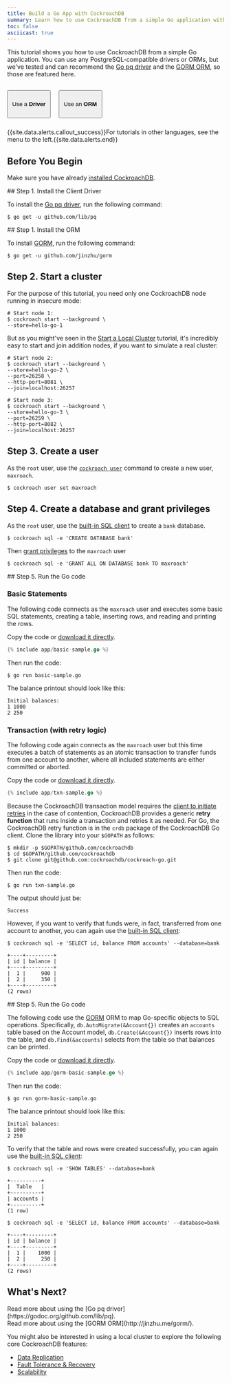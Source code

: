 ```yaml
---
title: Build a Go App with CockroachDB
summary: Learn how to use CockroachDB from a simple Go application with either a low-level client driver or an ORM.
toc: false
asciicast: true
---
```


This tutorial shows you how to use CockroachDB from a simple Go application. You can use any PostgreSQL-compatible drivers or ORMs, but we've tested and can recommend the [Go pq driver](https://godoc.org/github.com/lib/pq) and the [GORM ORM](http://jinzhu.me/gorm/), so those are featured here.

<style>
.filters .filter-button {
  width: 20%;
  height: 65px;
  margin: 15px 15px 10px 0px;
}
.filters a:hover {
  border-bottom: none;
}
</style>

<div id="tool-filters" class="filters clearfix">
    <button class="filter-button current" data-tool="driver" >Use a <strong>Driver</strong></button>
    <button class="filter-button" data-tool="orm">Use an <strong>ORM</strong></button>
</div>

{{site.data.alerts.callout_success}}For tutorials in other languages, see the menu to the left.{{site.data.alerts.end}}

<div id="toc"></div>

## Before You Begin

Make sure you have already [installed CockroachDB](install-cockroachdb.html).

<div class="filter-content current" markdown="1" data-tool="driver">
## Step 1. Install the Client Driver

To install the [Go pq driver](https://godoc.org/github.com/lib/pq), run the following command:

~~~ shell
$ go get -u github.com/lib/pq
~~~
</div>

<div class="filter-content" markdown="1" data-tool="orm">
## Step 1. Install the ORM

To install [GORM](http://jinzhu.me/gorm/), run the following command:

~~~ shell
$ go get -u github.com/jinzhu/gorm
~~~
</div>

## Step 2. Start a cluster

For the purpose of this tutorial, you need only one CockroachDB node running in insecure mode:

~~~ shell
# Start node 1:
$ cockroach start --background \
--store=hello-go-1
~~~

But as you might've seen in the [Start a Local Cluster](start-a-local-cluster.html) tutorial, it's incredibly easy to start and join addition nodes, if you want to simulate a real cluster:

~~~ shell
# Start node 2:
$ cockroach start --background \
--store=hello-go-2 \
--port=26258 \
--http-port=8081 \
--join=localhost:26257

# Start node 3:
$ cockroach start --background \
--store=hello-go-3 \
--port=26259 \
--http-port=8082 \
--join=localhost:26257
~~~

## Step 3. Create a user

As the `root` user, use the [`cockroach user`](create-and-manage-users.html) command to create a new user, `maxroach`.

~~~ shell
$ cockroach user set maxroach
~~~

## Step 4. Create a database and grant privileges

As the `root` user, use the [built-in SQL client](use-the-built-in-sql-client.html) to create a `bank` database.

~~~ shell
$ cockroach sql -e 'CREATE DATABASE bank'
~~~

Then [grant privileges](grant.html) to the `maxroach` user

~~~ shell
$ cockroach sql -e 'GRANT ALL ON DATABASE bank TO maxroach'
~~~

<div class="filter-content current" markdown="1" data-tool="driver">
## Step 5. Run the Go code

### Basic Statements

The following code connects as the `maxroach` user and executes some basic SQL statements, creating a table, inserting rows, and reading and printing the rows. 

Copy the code or 
<a href="https://raw.githubusercontent.com/cockroachdb/docs/gh-pages/_includes/app/basic-sample.go" download>download it directly</a>.

~~~ go
{% include app/basic-sample.go %}
~~~

Then run the code:

~~~ shell
$ go run basic-sample.go
~~~

The balance printout should look like this:

~~~ shell
Initial balances:
1 1000
2 250
~~~

### Transaction (with retry logic)

The following code again connects as the `maxroach` user but this time executes a batch of statements as an atomic transaction to transfer funds from one account to another, where all included statements are either committed or aborted. 

Copy the code or 
<a href="https://raw.githubusercontent.com/cockroachdb/docs/gh-pages/_includes/app/txn-sample.go" download>download it directly</a>. 

~~~ go
{% include app/txn-sample.go %}
~~~

Because the CockroachDB transaction model requires the [client to initiate retries](transactions.html#transaction-retries) in the case of contention, CockroachDB provides a generic <strong>retry function</strong> that runs inside a transaction and retries it as needed. For Go, the CockroachDB retry function is in the `crdb` package of the CockroachDB Go client. Clone the library into your `$GOPATH` as follows:

~~~ shell
$ mkdir -p $GOPATH/github.com/cockroachdb
$ cd $GOPATH/github.com/cockroachdb
$ git clone git@github.com:cockroachdb/cockroach-go.git
~~~

Then run the code:

~~~ shell
$ go run txn-sample.go
~~~

The output should just be:

~~~ shell
Success
~~~

However, if you want to verify that funds were, in fact, transferred from one account to another, you can again use the [built-in SQL client](use-the-built-in-sql-client.html):  

~~~ shell
$ cockroach sql -e 'SELECT id, balance FROM accounts' --database=bank
~~~

~~~
+----+---------+
| id | balance |
+----+---------+
|  1 |     900 |
|  2 |     350 |
+----+---------+
(2 rows)
~~~
</div>

<div class="filter-content" markdown="1" data-tool="orm">
## Step 5. Run the Go code

The following code use the [GORM](http://jinzhu.me/gorm/) ORM to map Go-specific objects to SQL operations. Specifically, `db.AutoMigrate(&Account{})` creates an `accounts` table based on the Account model, `db.Create(&Account{})` inserts rows into the table, and `db.Find(&accounts)` selects from the table so that balances can be printed.

Copy the code or 
<a href="https://raw.githubusercontent.com/cockroachdb/docs/gh-pages/_includes/app/gorm-basic-sample.go" download>download it directly</a>.

~~~ go
{% include app/gorm-basic-sample.go %}
~~~

Then run the code:

~~~ shell
$ go run gorm-basic-sample.go
~~~

The balance printout should look like this:

~~~ shell
Initial balances:
1 1000
2 250
~~~

To verify that the table and rows were created successfully, you can again use the [built-in SQL client](use-the-built-in-sql-client.html):  

~~~ shell
$ cockroach sql -e 'SHOW TABLES' --database=bank
~~~

~~~
+----------+
|  Table   |
+----------+
| accounts |
+----------+
(1 row)
~~~

~~~ shell
$ cockroach sql -e 'SELECT id, balance FROM accounts' --database=bank
~~~

~~~
+----+---------+
| id | balance |
+----+---------+
|  1 |    1000 |
|  2 |     250 |
+----+---------+
(2 rows)
~~~
</div>

## What's Next?

<div class="filter-content current" markdown="1" data-tool="driver">
Read more about using the [Go pq driver](https://godoc.org/github.com/lib/pq).
</div>

<div class="filter-content" markdown="1" data-tool="orm">
Read more about using the [GORM ORM](http://jinzhu.me/gorm/). 
</div>

You might also be interested in using a local cluster to explore the following core CockroachDB features:

- [Data Replication](demo-data-replication.html)
- [Fault Tolerance & Recovery](demo-fault-tolerance-and-recovery.html)
- [Scalability](demo-scalability.html)

<script>
$(document).ready(function() {
    // Generate toc of h2 and h3 headers currently visible on page.
    function renderTOC() {
        $('#toc').toc({ minimumHeaders: 0, listType: 'ul', showSpeed: 0, headers: 'h2:not(.filter-content:not(.current) h2),h3:not(.filter-content:not(.current) h3)' });
    }

    renderTOC();

    // Show and hide content blocks with buttons.
    var $filter_button = $('.filter-button');

    $filter_button.on('click', function(){
        var tool = $(this).data('tool'),
        $current_tab = $('.filter-button.current'), $current_content = $('.filter-content.current');

        // Remove current class from tab and content blocks.
        $current_tab.removeClass('current');
        $current_content.removeClass('current');

        // Add current class to clicked button and corresponding content blocks.
        $('.filter-button[data-tool="'+tool+'"]').addClass('current');
        $('.filter-content[data-tool="'+tool+'"]').addClass('current');

        renderTOC();
    });
});
</script>
